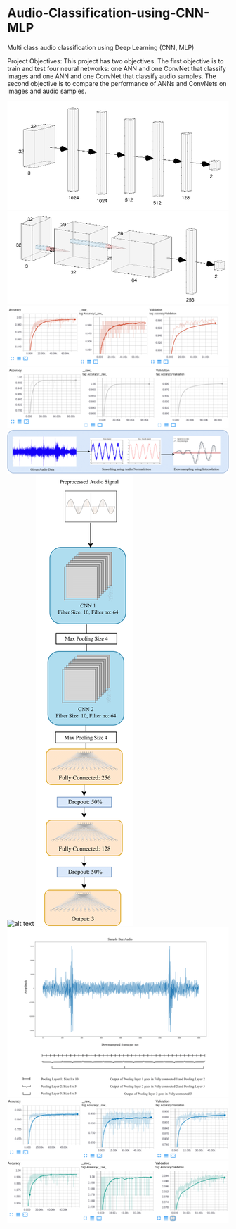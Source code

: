 # Audio-Classification-using-CNN-MLP
Multi class audio classification using Deep Learning (CNN, MLP)

Project Objectives: This project has two objectives. The first objective is to train and test four neural networks: one ANN and one ConvNet that classify images and one ANN and one ConvNet that classify audio samples. The second objective is to compare the performance of ANNs and ConvNets on images and audio samples.

![alt text](https://raw.githubusercontent.com/vishalshar/Audio-Classification-using-CNN-MLP/master/img/ann_images.png)
![alt text](https://raw.githubusercontent.com/vishalshar/Audio-Classification-using-CNN-MLP/master/img/cnn_images.png)
![alt text](https://raw.githubusercontent.com/vishalshar/Audio-Classification-using-CNN-MLP/master/img/bee_ann_images.png)
![alt text](https://raw.githubusercontent.com/vishalshar/Audio-Classification-using-CNN-MLP/master/img/bee_cnn_images.png)
![alt text](https://raw.githubusercontent.com/vishalshar/Audio-Classification-using-CNN-MLP/master/img/audio_preprocessing-1.png)
![alt text](https://raw.githubusercontent.com/vishalshar/Audio-Classification-using-CNN-MLP/master/img/ANN_Net_2-1.png)
![alt text](https://raw.githubusercontent.com/vishalshar/Audio-Classification-using-CNN-MLP/master/img/CNN_Net-1.png)
![alt text](https://raw.githubusercontent.com/vishalshar/Audio-Classification-using-CNN-MLP/master/img/audio_graph-1.png)
![alt text](https://raw.githubusercontent.com/vishalshar/Audio-Classification-using-CNN-MLP/master/img/bee_ann_audio.png)
![alt text](https://raw.githubusercontent.com/vishalshar/Audio-Classification-using-CNN-MLP/master/img/bee_cnn_audio.png)
